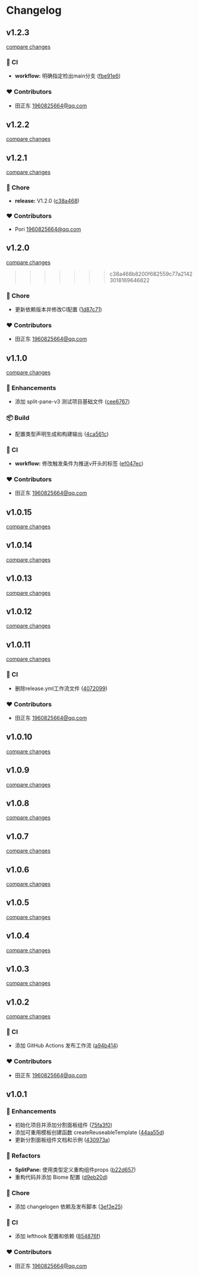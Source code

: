 # Changelog


## v1.2.3

[compare changes](https://github.com/eastgold15/vue-split-pane-v3/compare/v1.2.2...v1.2.3)

### 🤖 CI

- **workflow:** 明确指定检出main分支 ([fbe91e6](https://github.com/eastgold15/vue-split-pane-v3/commit/fbe91e6))

### ❤️ Contributors

- 田正东 <1960825664@qq.com>

## v1.2.2

[compare changes](https://github.com/eastgold15/vue-split-pane-v3/compare/v1.2.1...v1.2.2)

## v1.2.1

[compare changes](https://github.com/eastgold15/vue-split-pane-v3/compare/v1.1.1...v1.2.1)

### 🏡 Chore

- **release:** V1.2.0 ([c38a468](https://github.com/eastgold15/vue-split-pane-v3/commit/c38a468))

### ❤️ Contributors

- Pori <1960825664@qq.com>

## v1.2.0

[compare changes](https://github.com/eastgold15/vue-split-pane-v3/compare/v1.1.0...v1.2.0)
>>>>>>> c38a468b8200f682559c77a21423018169646822

### 🏡 Chore

- 更新依赖版本并修改CI配置 ([1d87c71](https://github.com/eastgold15/vue-split-pane-v3/commit/1d87c71))

### ❤️ Contributors

- 田正东 <1960825664@qq.com>

## v1.1.0

[compare changes](https://github.com/eastgold15/vue-split-pane-v3/compare/v1.0.15...v1.1.0)

### 🚀 Enhancements

- 添加 split-pane-v3 测试项目基础文件 ([cee6767](https://github.com/eastgold15/vue-split-pane-v3/commit/cee6767))

### 📦 Build

- 配置类型声明生成和构建输出 ([4ca561c](https://github.com/eastgold15/vue-split-pane-v3/commit/4ca561c))

### 🤖 CI

- **workflow:** 修改触发条件为推送v开头的标签 ([ef047ec](https://github.com/eastgold15/vue-split-pane-v3/commit/ef047ec))

### ❤️ Contributors

- 田正东 <1960825664@qq.com>

## v1.0.15

[compare changes](https://github.com/eastgold15/vue-split-pane-v3/compare/v1.0.14...v1.0.15)

## v1.0.14

[compare changes](https://github.com/eastgold15/vue-split-pane-v3/compare/v1.0.13...v1.0.14)

## v1.0.13

[compare changes](https://github.com/eastgold15/vue-split-pane-v3/compare/v1.0.12...v1.0.13)

## v1.0.12

[compare changes](https://github.com/eastgold15/vue-split-pane-v3/compare/v1.0.11...v1.0.12)

## v1.0.11

[compare changes](https://github.com/eastgold15/vue-split-pane-v3/compare/v1.0.10...v1.0.11)

### 🤖 CI

- 删除release.yml工作流文件 ([4072099](https://github.com/eastgold15/vue-split-pane-v3/commit/4072099))

### ❤️ Contributors

- 田正东 <1960825664@qq.com>

## v1.0.10

[compare changes](https://github.com/eastgold15/vue-split-pane-v3/compare/v1.0.9...v1.0.10)

## v1.0.9

[compare changes](https://github.com/eastgold15/vue-split-pane-v3/compare/v1.0.8...v1.0.9)

## v1.0.8

[compare changes](https://github.com/eastgold15/vue-split-pane-v3/compare/v1.0.7...v1.0.8)

## v1.0.7

[compare changes](https://github.com/eastgold15/vue-split-pane-v3/compare/v1.0.6...v1.0.7)

## v1.0.6

[compare changes](https://github.com/eastgold15/vue-split-pane-v3/compare/v1.0.5...v1.0.6)

## v1.0.5

[compare changes](https://github.com/eastgold15/vue-split-pane-v3/compare/v1.0.4...v1.0.5)

## v1.0.4

[compare changes](https://github.com/eastgold15/vue-split-pane-v3/compare/v1.0.3...v1.0.4)

## v1.0.3

[compare changes](https://github.com/eastgold15/vue-split-pane-v3/compare/v1.0.2...v1.0.3)

## v1.0.2

[compare changes](https://github.com/eastgold15/vue-split-pane-v3/compare/v1.0.1...v1.0.2)

### 🤖 CI

- 添加 GitHub Actions 发布工作流 ([a94b414](https://github.com/eastgold15/vue-split-pane-v3/commit/a94b414))

### ❤️ Contributors

- 田正东 <1960825664@qq.com>

## v1.0.1


### 🚀 Enhancements

- 初始化项目并添加分割面板组件 ([75fa3f0](https://github.com/eastgold15/vue-split-pane-v3/commit/75fa3f0))
- 添加可重用模板创建函数 createReuseableTemplate ([44aa55d](https://github.com/eastgold15/vue-split-pane-v3/commit/44aa55d))
- 更新分割面板组件文档和示例 ([430973a](https://github.com/eastgold15/vue-split-pane-v3/commit/430973a))

### 💅 Refactors

- **SplitPane:** 使用类型定义重构组件props ([b22d657](https://github.com/eastgold15/vue-split-pane-v3/commit/b22d657))
- 重构代码并添加 Biome 配置 ([d9eb20d](https://github.com/eastgold15/vue-split-pane-v3/commit/d9eb20d))

### 🏡 Chore

- 添加 changelogen 依赖及发布脚本 ([3ef3e25](https://github.com/eastgold15/vue-split-pane-v3/commit/3ef3e25))

### 🤖 CI

- 添加 lefthook 配置和依赖 ([854876f](https://github.com/eastgold15/vue-split-pane-v3/commit/854876f))

### ❤️ Contributors

- 田正东 <1960825664@qq.com>

